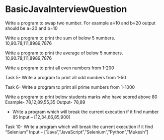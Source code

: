 # BasicJavaInterviewQuestion


Write a program to swap two number. For example a=10 and b=20 output should be a=20 and b=10

Write a program to print the sum of below 5 numbers.
	10,90.78,111,8989,7876
	
Write a program to print the average of below 5 numbers.
	10,90.78,111,8989,7876
	
Write a program to print all even numbers from 1-200

Task 5- Write a program to print all odd numbers from 1-50

Task 6- Write a program to print all prime numbers from 1-1000

Write a program to print below students marks who have scored above 80
	Example- 78,12,89,55,35
	Output-  78,89
	
- Write a program which will break the current execution if it find number 85
	Input – [12,34,66,85,900]
	

Task 10- Write a program which will break the current execution if it find “Selenium”
	Input – [“Java”,”JavaScript”,”Selenium”,”Python”,”Mukesh”]






